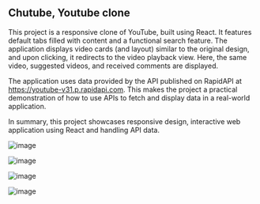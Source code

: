 ## Chutube, Youtube clone

This project is a responsive clone of YouTube, built using React. It features default tabs filled with content and a functional search feature. The application displays video cards (and layout) similar to the original design, and upon clicking, it redirects to the video playback view. Here, the same video, suggested videos, and received comments are displayed.

The application uses data provided by the API published on RapidAPI at https://youtube-v31.p.rapidapi.com. This makes the project a practical demonstration of how to use APIs to fetch and display data in a real-world application.

In summary, this project showcases responsive design, interactive web application using React and handling API data.

![image](https://github.com/JuanManuelSanjurjo/Chutub/assets/57844658/d6a48298-f753-41cc-96aa-aa694aa2e098)

![image](https://github.com/JuanManuelSanjurjo/Chutub/assets/57844658/a033d44f-77e5-4d6a-9274-1a693b0daec7)

![image](https://github.com/JuanManuelSanjurjo/Chutub/assets/57844658/317b7f3c-f4a2-466b-a5df-0f6065fe6003)

![image](https://github.com/JuanManuelSanjurjo/Chutub/assets/57844658/862bd44f-04f0-4fc5-91a2-463b99e03ba3)
